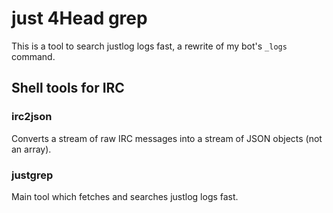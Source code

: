 # just 4Head grep

This is a tool to search justlog logs fast, a rewrite of my bot's `_logs` command.

## Shell tools for IRC

### irc2json

Converts a stream of raw IRC messages into a stream of JSON objects (not an array).

### justgrep

Main tool which fetches and searches justlog logs fast.
